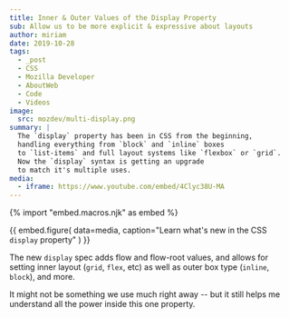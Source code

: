 ```yaml
---
title: Inner & Outer Values of the Display Property
sub: Allow us to be more explicit & expressive about layouts
author: miriam
date: 2019-10-28
tags:
  - _post
  - CSS
  - Mozilla Developer
  - AboutWeb
  - Code
  - Videos
image:
  src: mozdev/multi-display.png
summary: |
  The `display` property has been in CSS from the beginning,
  handling everything from `block` and `inline` boxes
  to `list-items` and full layout systems like `flexbox` or `grid`.
  Now the `display` syntax is getting an upgrade
  to match it's multiple uses.
media:
  - iframe: https://www.youtube.com/embed/4Clyc38U-MA
---
```

{% import "embed.macros.njk" as embed %}

{{ embed.figure(
  data=media,
  caption="Learn what's new in the CSS `display` property"
) }}

The new `display` spec adds flow and flow-root values,
and allows for setting inner layout (`grid`, `flex`, etc)
as well as outer box type (`inline`, `block`), and more.

It might not be something we use much right away --
but it still helps me understand all the power inside this one property.
